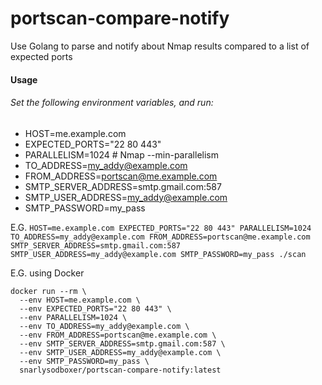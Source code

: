 # portscan-compare-notify
Use Golang to parse and notify about Nmap results compared to a list of expected ports

#### Usage
###### Set the following environment variables, and run:
* HOST=me.example.com
* EXPECTED_PORTS="22 80 443"
* PARALLELISM=1024 # Nmap --min-parallelism
* TO_ADDRESS=my_addy@example.com
* FROM_ADDRESS=portscan@me.example.com
* SMTP_SERVER_ADDRESS=smtp.gmail.com:587
* SMTP_USER_ADDRESS=my_addy@example.com
* SMTP_PASSWORD=my_pass

E.G. `HOST=me.example.com EXPECTED_PORTS="22 80 443" PARALLELISM=1024 TO_ADDRESS=my_addy@example.com FROM_ADDRESS=portscan@me.example.com SMTP_SERVER_ADDRESS=smtp.gmail.com:587 SMTP_USER_ADDRESS=my_addy@example.com SMTP_PASSWORD=my_pass ./scan`

E.G. using Docker
```
docker run --rm \
  --env HOST=me.example.com \
  --env EXPECTED_PORTS="22 80 443" \
  --env PARALLELISM=1024 \
  --env TO_ADDRESS=my_addy@example.com \
  --env FROM_ADDRESS=portscan@me.example.com \
  --env SMTP_SERVER_ADDRESS=smtp.gmail.com:587 \
  --env SMTP_USER_ADDRESS=my_addy@example.com \
  --env SMTP_PASSWORD=my_pass \
  snarlysodboxer/portscan-compare-notify:latest
```
